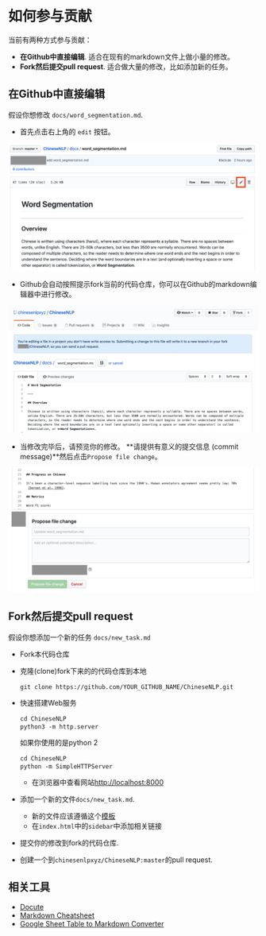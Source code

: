 # 如何参与贡献


当前有两种方式参与贡献：
* **在Github中直接编辑**. 适合在现有的markdown文件上做小量的修改。
* **Fork然后提交pull request**. 适合做大量的修改，比如添加新的任务。

## 在Github中直接编辑

假设你想修改 `docs/word_segmentation.md`.

* 首先点击右上角的 `edit` 按钮。

![点击edit按钮](img/edit.png)

* Github会自动按照提示fork当前的代码仓库，你可以在Github的markdown编辑器中进行修改。

![进行编辑](img/fork.png)

* 当修改完毕后，请预览你的修改。 **请提供有意义的提交信息 (commit message)**然后点击`Propose file change`。

![提交修改](img/commit.png)

## Fork然后提交pull request

假设你想添加一个新的任务 `docs/new_task.md`

* Fork本代码仓库
* 克隆(clone)fork下来的的代码仓库到本地

  ```	
  git clone https://github.com/YOUR_GITHUB_NAME/ChineseNLP.git	
  ```

* 快速搭建Web服务
  ```
  cd ChineseNLP
  python3 -m http.server
  ```
  如果你使用的是python 2
  ```
  cd ChineseNLP
  python -m SimpleHTTPServer
  ```
  
  * 在浏览器中查看网站[http://localhost:8000](http://localhost:8000)

* 添加一个新的文件`docs/new_task.md`.
  * 新的文件应该遵循这个[模板](docs/template.md)
  * 在`index.html`中的`sidebar`中添加相关链接
* 提交你的修改到fork的代码仓库.
* 创建一个到`chinesenlpxyz/ChineseNLP:master`的pull request.

## 相关工具
* [Docute](https://docute.org/)
* [Markdown Cheatsheet](https://github.com/adam-p/markdown-here/wiki/Markdown-Cheatsheet)
* [Google Sheet Table to Markdown Converter](https://chrome.google.com/webstore/detail/markdowntablemaker/cofkbgfmijanlcdooemafafokhhaeold?hl=en)
